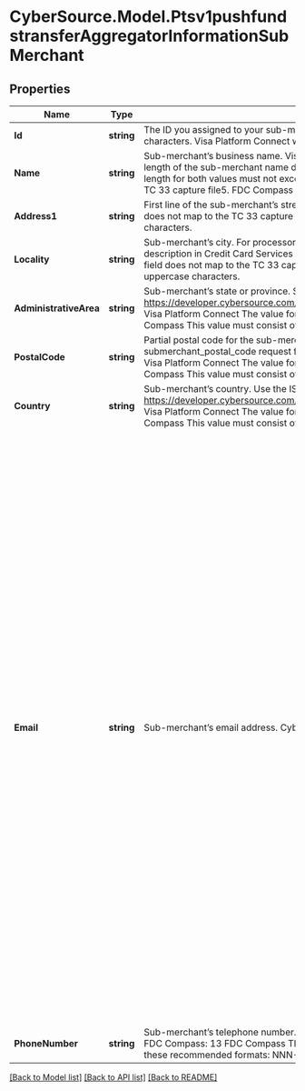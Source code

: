 # CyberSource.Model.Ptsv1pushfundstransferAggregatorInformationSubMerchant
## Properties

Name | Type | Description | Notes
------------ | ------------- | ------------- | -------------
**Id** | **string** | The ID you assigned to your sub-merchant.  FDC Compass: This value must consist of uppercase characters.  Visa Platform Connect with Mastercard: String (15) FDC Compass: String (20)  | [optional] 
**Name** | **string** | Sub-merchant’s business name.  Visa Platform Connect With American Express, the maximum length of the sub-merchant name depends on the length of the aggregator name. The combined length for both values must not exceed 36 characters. The value for this field does not map to the TC 33 capture file5.  FDC Compass This value must consist of uppercase characters.  | [optional] 
**Address1** | **string** | First line of the sub-merchant’s street address.  Visa Platform Connect The value for this field does not map to the TC 33 capture file5.  FDC Compass This value must consist of uppercase characters.  | [optional] 
**Locality** | **string** | Sub-merchant’s city.  For processor-specific details, see submerchant_city request field description in Credit Card Services Using the SCMP API.  Visa Platform Connect The value for this field does not map to the TC 33 capture file5.  FDC Compass This value must consist of uppercase characters.  | [optional] 
**AdministrativeArea** | **string** | Sub-merchant’s state or province. See https://developer.cybersource.com/library/documentation/sbc/quickref/states_and_provinces.pdf  Visa Platform Connect The value for this field does not map to the TC 33 capture file.  FDC Compass This value must consist of uppercase characters.  | [optional] 
**PostalCode** | **string** | Partial postal code for the sub-merchant’s address.  For processor-specific details, see submerchant_postal_code request field description in Credit Card Services Using the SCMP API.  Visa Platform Connect The value for this field does not map to the TC 33 capture file5.  FDC Compass This value must consist of uppercase characters.  | [optional] 
**Country** | **string** | Sub-merchant’s country. Use the ISO Standard numeric Country Codes.  See https://developer.cybersource.com/library/documentation/sbc/quickref/countries_alpha_list.pdf  Visa Platform Connect The value for this field does not map to the TC 33 capture file.  FDC Compass This value must consist of uppercase characters.  | [optional] 
**Email** | **string** | Sub-merchant’s email address.  CyberSource through VisaNet | With American Express, the value for this field corresponds to the following data in the TC 33 capture file:  - Record: CP01 TCRB - Position: 25-64 - Field: American Express Seller E-mail Address - Note The TC 33 Capture file contains information about the purchases and refunds that a merchant submits to CyberSource. CyberSource through VisaNet creates the TC 33 Capture file at the end of the day and sends it to the merchant’s acquirer, who uses this information to facilitate end-of-day clearing processing with payment card companies.  | [optional] 
**PhoneNumber** | **string** | Sub-merchant’s telephone number.  Maximum length for procesors  Visa Platform Connect: 20 FDC Compass: 13  FDC Compass This value must consist of uppercase characters. Use one of these recommended formats: NNN-NNN-NNNN NNN-AAAAAAA  | [optional] 

[[Back to Model list]](../README.md#documentation-for-models) [[Back to API list]](../README.md#documentation-for-api-endpoints) [[Back to README]](../README.md)

